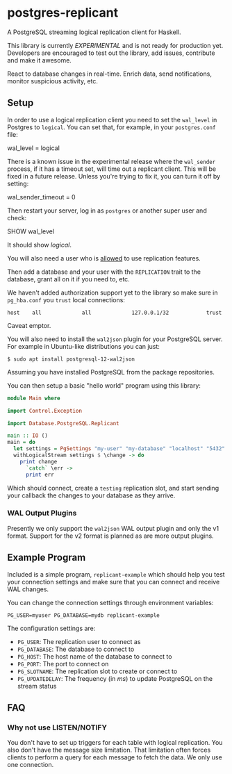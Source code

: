 # postgres-replicant

A PostgreSQL streaming logical replication client for Haskell.

This library is currently _EXPERIMENTAL_ and is not ready for
production yet.  Developers are encouraged to test out the library,
add issues, contribute and make it awesome.

React to database changes in real-time.  Enrich data, send
notifications, monitor suspicious activity, etc.

## Setup

In order to use a logical replication client you need to set the
`wal_level` in Postgres to `logical`.  You can set that, for example,
in your `postgres.conf` file:

  wal_level = logical

There is a known issue in the experimental release where the
`wal_sender` process, if it has a timeout set, will time out a
replicant client.  This will be fixed in a future release.  Unless
you're trying to fix it, you can turn it off by setting:

  wal_sender_timeout = 0

Then restart your server, log in as `postgres` or another super user
and check:

  SHOW wal_level

It should show _logical_.

You will also need a user who is
[allowed](https://www.postgresql.org/docs/9.1/sql-alterrole.html
"PostgreSQL user role documentation") to use replication features.

Then add a database and your user with the `REPLICATION` trait to the
database, grant all on it if you need to, etc.

We haven't added authorization support yet to the library so make sure
in `pg_hba.conf` you `trust` local connections:

    host    all             all             127.0.0.1/32            trust

Caveat emptor.

You will also need to install the `wal2json` plugin for your
PostgreSQL server.  For example in Ubuntu-like distributions you can
just:

    $ sudo apt install postgresql-12-wal2json

Assuming you have installed PostgreSQL from the package repositories.

You can then setup a basic "hello world" program using this library:

``` haskell
module Main where

import Control.Exception

import Database.PostgreSQL.Replicant

main :: IO ()
main = do
  let settings = PgSettings "my-user" "my-database" "localhost" "5432" "testing"
  withLogicalStream settings $ \change -> do
    print change
      `catch` \err ->
      print err
```

Which should connect, create a `testing` replication slot, and start
sending your callback the changes to your database as they arrive.

### WAL Output Plugins

Presently we only support the `wal2json` WAL output plugin and only
the v1 format.  Support for the v2 format is planned as are more
output plugins.

## Example Program

Included is a simple program, `replicant-example` which should help
you test your connection settings and make sure that you can connect
and receive WAL changes.

You can change the connection settings through environment variables:

    PG_USER=myuser PG_DATABASE=mydb replicant-example

The configuration settings are:

- `PG_USER`: The replication user to connect as
- `PG_DATABASE`: The database to connect to
- `PG_HOST`: The host name of the database to connect to
- `PG_PORT`: The port to connect on
- `PG_SLOTNAME`: The replication slot to create or connect to
- `PG_UPDATEDELAY`: The frequency (in _ms_) to update PostgreSQL on
  the stream status

## FAQ

### Why not use LISTEN/NOTIFY

You don't have to set up triggers for each table with logical
replication.  You also don't have the message size limitation.  That
limitation often forces clients to perform a query for each message to
fetch the data.  We only use one connection.
